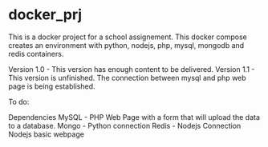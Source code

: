 # docker_prj
This is a docker project for a school assignement. This docker compose creates an environment with python, nodejs, php, mysql, mongodb and redis containers.

Version 1.0 - This version has enough content to be delivered.
Version 1.1 - This version is unfinished. The connection between mysql and php web page is being established.

To do:

Dependencies
MySQL - PHP Web Page with a form that will upload the data to a database.
Mongo - Python connection
Redis - Nodejs Connection
Nodejs basic webpage